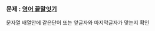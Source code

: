### 문제 : [영어 끝말잇기](https://school.programmers.co.kr/learn/courses/30/lessons/12981)

문자열 배열안에 같은단어 또는 앞글자와 마지막글자가 맞는지 확인